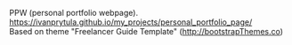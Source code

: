 PPW (personal portfolio webpage). <br />
https://ivanprytula.github.io/my_projects/personal_portfolio_page/ <br />
Based on theme "Freelancer Guide Template" (http://bootstrapThemes.co)

